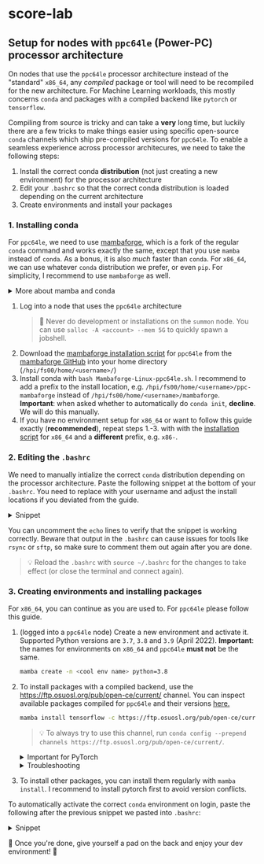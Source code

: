 # score-lab

## Setup for nodes with `ppc64le` (Power-PC) processor architecture
On nodes that use the `ppc64le` processor architecture instead of the "standard" `x86_64`, any *compiled* package or tool will need to be recompiled for the new architecture. For Machine Learning workloads, this mostly concerns `conda` and packages with a compiled backend like `pytorch` or `tensorflow`. 

Compiling from source is tricky and can take a **very** long time, but luckily there are a few tricks to make things easier using specific open-source `conda` channels which ship pre-compiled versions for `ppc64le`. To enable a seamless experience across processor architecures, we need to take the following steps:

1. Install the correct conda **distribution** (not just creating a new environment) for the processor architecture
2. Edit your `.bashrc` so that the correct conda distribution is loaded depending on the current architecture
3. Create environments and install your packages

### 1. Installing conda
For `ppc64le`, we need to use [mambaforge](https://github.com/conda-forge/miniforge#mambaforge), which is a fork of the regular `conda` command and works exactly the same, except that you use `mamba` instead of `conda`. As a bonus, it is also *much* faster than `conda`.  For `x86_64`, we can use whatever `conda` distribution we prefer, or even `pip`. For simplicity, I recommend to use `mambaforge` as well.

<details><summary>More about mamba and conda</summary>
<p>
	
If you *really* want to, you can probably get away without using `mamba`, if you do it is still recommended to use [miniforge](https://github.com/conda-forge/miniforge#miniforge3) (same repo as mambaforge) instead of other `conda` distributions because it is optimized for `ppc64le`. Specifically for `pytorch`, using `mamba` makes the installation much easier (and also much faster). 
	
If you use `mamba`, you can still use `conda` to issue the same commands. I.e. if you suspect some bug in `mamba` is causing an install to fail you can also try `conda install ...`. At your own risk (as in this might or might not casue issues), you can also choose to use  `mamba` *only* for the install commands (which is where `mamba` makes a lot of improvements) and keep using `conda` for the rest.
	
</p>
</details>

1. Log into a node that uses the `ppc64le` architecture
	> 🚨 Never do development or installations on the `summon` node. You can use `salloc -A <account> --mem 5G` to quickly spawn a jobshell. 
3. Download the [mambaforge installation script](https://github.com/conda-forge/miniforge/releases/latest/download/Mambaforge-Linux-ppc64le.sh) for `ppc64le` from the [mambaforge GitHub](https://github.com/conda-forge/miniforge#mambaforge) into your home directory (`/hpi/fs00/home/<username>/`)
4. Install conda with `bash Mambaforge-Linux-ppc64le.sh`. I recommend to add a prefix to the install location, e.g. `/hpi/fs00/home/<username>/ppc-mambaforge` instead of `/hpi/fs00/home/<username>/mambaforge`. **Important**: when asked whether to automatically do `conda init`, **decline**. We will do this manually.
5. If you have no environment setup for `x86_64` or want to follow this guide exactly (**recommended**), repeat steps 1.-3. with with the [installation script](https://github.com/conda-forge/miniforge/releases/latest/download/Mambaforge-Linux-x86_64.sh) for `x86_64` and a **different** prefix, e.g. `x86-`.

### 2. Editing the `.bashrc`
We need to manually intialize the correct `conda` distribution depending on the processor architecture. Paste the following snippet at the bottom of your `.bashrc`. You need to replace <username> with your username and adjust the install locations if you deviated from the guide.

<details><summary>Snippet</summary>
<p>
  
```bash
arch=$(uname -i)
if [[ $arch == x86_64* ]]; then
  # echo "Executing x86 (${arch}) Architecture specific part "

  # >>> conda initialize >>>
  # !! Contents within this block are managed by 'conda init' !!
  __conda_setup="$('/hpi/fs00/home/<username>/x86-mambaforge/bin/conda' 'shell.bash' 'hook' 2> /dev/null)"
  if [ $? -eq 0 ]; then
      eval "$__conda_setup"
  else
      if [ -f "/hpi/fs00/home/<username>/x86-mambaforge/etc/profile.d/conda.sh" ]; then
	  . "/hpi/fs00/home/<username>/x86-mambaforge/etc/profile.d/conda.sh"
      else
	  export PATH="/hpi/fs00/home/<username>/x86-mambaforge/bin:$PATH"
      fi
  fi
  unset __conda_setup
  # <<< conda initialize <<<
	
elif [[ $arch == ppc* ]]; then  
  # echo "Executing POWER (${arch}) Architecture specific part "

  # >>> conda initialize >>>
  # !! Contents within this block are managed by 'conda init' !!
  __conda_setup="$('/hpi/fs00/home/<username>/ppc-mambaforge/bin/conda' 'shell.bash' 'hook' 2> /dev/null)"
  if [ $? -eq 0 ]; then
      eval "$__conda_setup"
  else
      if [ -f "/hpi/fs00/home/<username>/ppc-mambaforge/etc/profile.d/conda.sh" ]; then
          . "/hpi/fs00/home/<username>/ppc-mambaforge/etc/profile.d/conda.sh"
      else
          export PATH="/hpi/fs00/home/<username>/ppc-mambaforge/bin:$PATH"
      fi
  fi
  unset __conda_setup
  # <<< conda initialize <<<

fi
```
</p>
</details>  
  
You can uncomment the `echo` lines to verify that the snippet is working correctly. Beware that output in the `.bashrc` can cause issues for tools like `rsync` or `sftp`, so make sure to comment them out again after you are done.
> :bulb: Reload the `.bashrc` with `source ~/.bashrc` for the changes to take effect (or close the terminal and connect again).
  
### 3. Creating environments and installing packages 
For `x86_64`, you can continue as you are used to. For `ppc64le` please follow this guide.
1. (logged into a `ppc64le` node) Create a new environment and activate it. Supported Python versions are `3.7`, `3.8` and `3.9` (April 2022). **Important**: the names for environments on `x86_64` and `ppc64le` **must not** be the same.
	```bash
	mamba create -n <cool env name> python=3.8
	```
2. To install packages with a compiled backend, use the https://ftp.osuosl.org/pub/open-ce/current/ channel. You can inspect available packages compiled for `ppc64le` and their versions [here.](https://ftp.osuosl.org/pub/open-ce/current/)
	```bash
	mamba install tensorflow -c https://ftp.osuosl.org/pub/open-ce/current/
	```
	> :bulb: To always try to use this channel, run `conda config --prepend channels https://ftp.osuosl.org/pub/open-ce/current/`.

	<details><summary>Important for PyTorch</summary>
	<p>

	PyTorch is a bit tricky. We need to add the `defaults` channel to provide some minor dependencies. The following command was tested and works (April 2022). Just to be safe, install `pytorch` as the first package before any others.
		```bash
		mamba install pytorch -c https://ftp.osuosl.org/pub/open-ce/current/ -c defaults
		```	

	</p>
	</details>	

	<details><summary>Troubleshooting</summary>
	<p>

	- There can always be version conflicts or other errrors even with the pre-compiled packages from open-ce. If you have any issues, try Google or the [open-ce GitHub](https://github.com/open-ce/open-ce) for a solution.	
	- In general, try to install the "biggest" packages (like `pytorch`) first and one-by-one.
	- Try adding the `-v` flag to a conda command to get verbose output.
	- If certain packages are not found, try adding channels such as `-c defaults`, `-c anaconda` or `-c conda-forge`


	</p>
	</details>
  
3. To install other packages, you can install them regularly with `mamba install`. I recommend to install pytorch first to avoid version conflicts.
  
To automatically activate the correct `conda` environment on login, paste the following after the previous snippet we pasted into `.bashrc`:
  
<details><summary>Snippet</summary>
<p>

```bash
if [[ $arch == x86_64* ]]; then
  conda activate <x86_64 environment name>
else
  conda activate <ppc64le environment name>
fi
```

</p>
</details>
  
🍾 Once you're done, give yourself a pad on the back and enjoy your dev environment! 🍾

